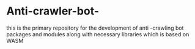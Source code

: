 # Anti-crawler-bot-
this is the  primary repository for the development of anti -crawling bot packages and modules along with necessary libraries which is based on WASM 
